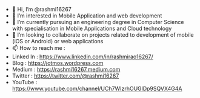 - 👋 Hi, I’m @rashmi16267
- 👀 I’m interested in Mobile Application and web development
- 🌱 I’m currently pursuing an engineering degree in Computer Science with specialisation in Mobile Applications and Cloud technology
- 💞️ I’m looking to collaborate on projects related to development of mobile (iOS or Android) or web applications
- 📫 How to reach me :
- Linked In : https://www.linkedin.com/in/rashmirao16267/
- Blog : https://jotmos.wordpress.com
- Medium : https://rashmi16267.medium.com
- Twitter : https://twitter.com/@rashmi16267
- YouTube : https://www.youtube.com/channel/UCh7WIzrhOUGlDp9SQVX4G4A

<!---
rashmi16267/rashmi16267 is a ✨ special ✨ repository because its `README.md` (this file) appears on your GitHub profile.
You can click the Preview link to take a look at your changes.
--->
